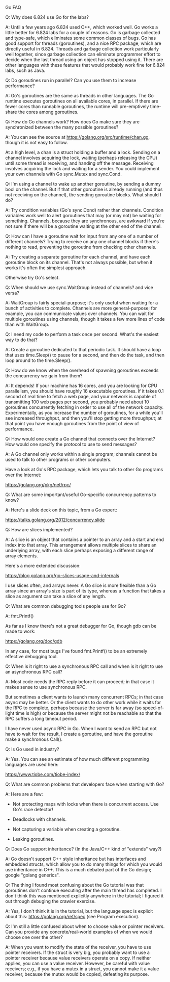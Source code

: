 Go FAQ

Q: Why does 6.824 use Go for the labs?

A: Until a few years ago 6.824 used C++, which worked well. Go works a
little better for 6.824 labs for a couple of reasons. Go is garbage
collected and type-safe, which eliminates some common classes of bugs.
Go has good support for threads (goroutines), and a nice RPC package,
which are directly useful in 6.824. Threads and garbage collection
work particularly well together, since garbage collection can
eliminate programmer effort to decide when the last thread using an
object has stopped using it. There are other languages with these
features that would probably work fine for 6.824 labs, such as Java.

Q: Do goroutines run in parallel? Can you use them to increase
performance?

A: Go's goroutines are the same as threads in other languages. The Go
runtime executes goroutines on all available cores, in parallel. If
there are fewer cores than runnable goroutines, the runtime will
pre-emptively time-share the cores among goroutines.

Q: How do Go channels work? How does Go make sure they are
synchronized between the many possible goroutines?

A: You can see the source at https://golang.org/src/runtime/chan.go,
though it is not easy to follow.

At a high level, a chan is a struct holding a buffer and a lock.
Sending on a channel involves acquiring the lock, waiting (perhaps
releasing the CPU) until some thread is receiving, and handing off the
message. Receiving involves acquiring the lock and waiting for a
sender. You could implement your own channels with Go sync.Mutex and
sync.Cond.

Q: I'm using a channel to wake up another goroutine, by sending a
dummy bool on the channel. But if that other goroutine is already
running (and thus not receiving on the channel), the sending goroutine
blocks. What should I do?

A: Try condition variables (Go's sync.Cond) rather than channels.
Condition variables work well to alert goroutines that may (or may
not) be waiting for something. Channels, because they are synchronous,
are awkward if you're not sure if there will be a goroutine waiting at
the other end of the channel.

Q: How can I have a goroutine wait for input from any one of a number
of different channels? Trying to receive on any one channel blocks if
there's nothing to read, preventing the goroutine from checking other
channels.

A: Try creating a separate goroutine for each channel, and have each
goroutine block on its channel. That's not always possible, but when
it works it's often the simplest approach.

Otherwise try Go's select.

Q: When should we use sync.WaitGroup instead of channels? and vice versa?

A: WaitGroup is fairly special-purpose; it's only useful when waiting
for a bunch of activities to complete. Channels are more
general-purpose; for example, you can communicate values over
channels. You can wait for multiple goroutines using channels, though it
takes a few more lines of code than with WaitGroup.

Q: I need my code to perform a task once per second. What's the
easiest way to do that?

A: Create a goroutine dedicated to that periodic task. It should have
a loop that uses time.Sleep() to pause for a second, and then do the
task, and then loop around to the time.Sleep().

Q: How do we know when the overhead of spawning goroutines exceeds
the concurrency we gain from them?

A: It depends! If your machine has 16 cores, and you are looking for
CPU parallelism, you should have roughly 16 executable goroutines. If
it takes 0.1 second of real time to fetch a web page, and your network
is capable of transmitting 100 web pages per second, you probably need
about 10 goroutines concurrently fetching in order to use all of the
network capacity. Experimentally, as you increase the number of
goroutines, for a while you'll see increased throughput, and then
you'll stop getting more throughput; at that point you have enough
goroutines from the point of view of performance.

Q: How would one create a Go channel that connects over the Internet?
How would one specify the protocol to use to send messages?

A: A Go channel only works within a single program; channels cannot be
used to talk to other programs or other computers.

Have a look at Go's RPC package, which lets you talk to other Go
programs over the Internet:

  https://golang.org/pkg/net/rpc/

Q: What are some important/useful Go-specific concurrency patterns to know?

A: Here's a slide deck on this topic, from a Go expert:

https://talks.golang.org/2012/concurrency.slide

Q: How are slices implemented?

A: A slice is an object that contains a pointer to an array and a start and
end index into that array. This arrangement allows multiple slices to
share an underlying array, with each slice perhaps exposing a different
range of array elements.

Here's a more extended discussion:

  https://blog.golang.org/go-slices-usage-and-internals

I use slices often, and arrays never. A Go slice is more flexible than
a Go array since an array's size is part of its type, whereas a
function that takes a slice as argument can take a slice of any
length.

Q: What are common debugging tools people use for Go?

A: fmt.Printf()

As far as I know there's not a great debugger for Go, though gdb can be
made to work:

https://golang.org/doc/gdb

In any case, for most bugs I've found fmt.Printf() to be an extremely
effective debugging tool.

Q: When is it right to use a synchronous RPC call and when is it right to
use an asynchronous RPC call?

A: Most code needs the RPC reply before it can proceed; in that case it
makes sense to use synchronous RPC.

But sometimes a client wants to launch many concurrent RPCs; in that
case async may be better. Or the client wants to do other work while it
waits for the RPC to complete, perhaps because the server is far away
(so speed-of-light time is high) or because the server might not be
reachable so that the RPC suffers a long timeout period.

I have never used async RPC in Go. When I want to send an RPC but not
have to wait for the result, I create a goroutine, and have the
goroutine make a synchronous Call().

Q: Is Go used in industry?

A: Yes. You can see an estimate of how much different programming
languages are used here:

https://www.tiobe.com/tiobe-index/

Q: What are common problems that developers face when starting with Go?

A:  Here are a few:

- Not protecting maps with locks when there is concurrent access. Use
  Go's race detector!

- Deadlocks with channels.

- Not capturing a variable when creating a goroutine.

- Leaking goroutines.

Q: Does Go support inheritance? (In the Java/C++ kind of "extends" way?)

A: Go doesn't support C++ style inheritance but has interfaces and
embedded structs, which allow you to do many things for which you
would use inheritance in C++.  This is a much debated part of the Go
design; google "golang generics".

Q: The thing I found most confusing about the Go tutorial was that
goroutines don't continue executing after the main thread has
completed. I don't think this was mentioned explicitly anywhere in the
tutorial; I figured it out through debuging the crawler exercise.

A: Yes, I don't think it is in the tutorial, but the language spec is
explicit about this: https://golang.org/ref/spec (see Program
execution).

Q: I'm still a little confused about when to choose value or pointer
receivers. Can you provide any concrete/real-world examples of when we
would choose one over the other?

A: When you want to modify the state of the receiver, you have to use
pointer receivers.  If the struct is very big, you probably want to
use a pointer receiver because value receivers operate on a copy.  If
neither applies, you can use a value receiver.  However, be careful
with value receivers; e.g., if you have a mutex in a struct, you
cannot make it a value receiver, because the mutex would be copied,
defeating its purpose.
